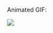 <p>Animated GIF:</p>
<img src="https://d26dzxoao6i3hh.cloudfront.net/items/0C0y2J330r0H402r0A38/digitalrain.gif">
